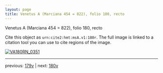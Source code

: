 ```yaml
---
layout: page
title: Venetus A (Marciana 454 = 822), folio 180, recto
---
```


Venetus A (Marciana 454 = 822), folio 180, recto

Cite this object as `urn:cite2:hmt:msA.v1:180r`.  The full image is linked to a citation tool you can use to cite regions of the image.

[![VA180RN_0351](http://www.homermultitext.org/iipsrv?IIIF=/project/homer/pyramidal/deepzoom/hmt/vaimg/2017a/VA180RN_0351.tif/full/800,/0/default.jpg)](http://www.homermultitext.org/ict2/?urn=urn:cite2:hmt:vaimg.2017a:VA180RN_0351) 

---

previous:  [179v](../179v/) | next: [180v](../180v/)